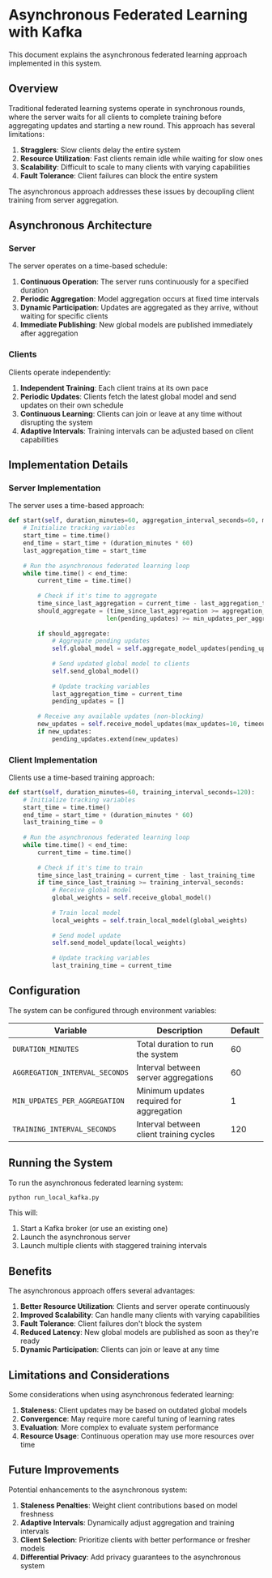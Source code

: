 # Asynchronous Federated Learning with Kafka

This document explains the asynchronous federated learning approach implemented in this system.

## Overview

Traditional federated learning systems operate in synchronous rounds, where the server waits for all clients to complete training before aggregating updates and starting a new round. This approach has several limitations:

1. **Stragglers**: Slow clients delay the entire system
2. **Resource Utilization**: Fast clients remain idle while waiting for slow ones
3. **Scalability**: Difficult to scale to many clients with varying capabilities
4. **Fault Tolerance**: Client failures can block the entire system

The asynchronous approach addresses these issues by decoupling client training from server aggregation.

## Asynchronous Architecture

### Server

The server operates on a time-based schedule:

1. **Continuous Operation**: The server runs continuously for a specified duration
2. **Periodic Aggregation**: Model aggregation occurs at fixed time intervals
3. **Dynamic Participation**: Updates are aggregated as they arrive, without waiting for specific clients
4. **Immediate Publishing**: New global models are published immediately after aggregation

### Clients

Clients operate independently:

1. **Independent Training**: Each client trains at its own pace
2. **Periodic Updates**: Clients fetch the latest global model and send updates on their own schedule
3. **Continuous Learning**: Clients can join or leave at any time without disrupting the system
4. **Adaptive Intervals**: Training intervals can be adjusted based on client capabilities

## Implementation Details

### Server Implementation

The server uses a time-based approach:

```python
def start(self, duration_minutes=60, aggregation_interval_seconds=60, min_updates_per_aggregation=1):
    # Initialize tracking variables
    start_time = time.time()
    end_time = start_time + (duration_minutes * 60)
    last_aggregation_time = start_time
    
    # Run the asynchronous federated learning loop
    while time.time() < end_time:
        current_time = time.time()
        
        # Check if it's time to aggregate
        time_since_last_aggregation = current_time - last_aggregation_time
        should_aggregate = (time_since_last_aggregation >= aggregation_interval_seconds and 
                           len(pending_updates) >= min_updates_per_aggregation)
        
        if should_aggregate:
            # Aggregate pending updates
            self.global_model = self.aggregate_model_updates(pending_updates)
            
            # Send updated global model to clients
            self.send_global_model()
            
            # Update tracking variables
            last_aggregation_time = current_time
            pending_updates = []
        
        # Receive any available updates (non-blocking)
        new_updates = self.receive_model_updates(max_updates=10, timeout_ms=1000)
        if new_updates:
            pending_updates.extend(new_updates)
```

### Client Implementation

Clients use a time-based training approach:

```python
def start(self, duration_minutes=60, training_interval_seconds=120):
    # Initialize tracking variables
    start_time = time.time()
    end_time = start_time + (duration_minutes * 60)
    last_training_time = 0
    
    # Run the asynchronous federated learning loop
    while time.time() < end_time:
        current_time = time.time()
        
        # Check if it's time to train
        time_since_last_training = current_time - last_training_time
        if time_since_last_training >= training_interval_seconds:
            # Receive global model
            global_weights = self.receive_global_model()
            
            # Train local model
            local_weights = self.train_local_model(global_weights)
            
            # Send model update
            self.send_model_update(local_weights)
            
            # Update tracking variables
            last_training_time = current_time
```

## Configuration

The system can be configured through environment variables:

| Variable | Description | Default |
|----------|-------------|---------|
| `DURATION_MINUTES` | Total duration to run the system | 60 |
| `AGGREGATION_INTERVAL_SECONDS` | Interval between server aggregations | 60 |
| `MIN_UPDATES_PER_AGGREGATION` | Minimum updates required for aggregation | 1 |
| `TRAINING_INTERVAL_SECONDS` | Interval between client training cycles | 120 |

## Running the System

To run the asynchronous federated learning system:

```bash
python run_local_kafka.py
```

This will:
1. Start a Kafka broker (or use an existing one)
2. Launch the asynchronous server
3. Launch multiple clients with staggered training intervals

## Benefits

The asynchronous approach offers several advantages:

1. **Better Resource Utilization**: Clients and server operate continuously
2. **Improved Scalability**: Can handle many clients with varying capabilities
3. **Fault Tolerance**: Client failures don't block the system
4. **Reduced Latency**: New global models are published as soon as they're ready
5. **Dynamic Participation**: Clients can join or leave at any time

## Limitations and Considerations

Some considerations when using asynchronous federated learning:

1. **Staleness**: Client updates may be based on outdated global models
2. **Convergence**: May require more careful tuning of learning rates
3. **Evaluation**: More complex to evaluate system performance
4. **Resource Usage**: Continuous operation may use more resources over time

## Future Improvements

Potential enhancements to the asynchronous system:

1. **Staleness Penalties**: Weight client contributions based on model freshness
2. **Adaptive Intervals**: Dynamically adjust aggregation and training intervals
3. **Client Selection**: Prioritize clients with better performance or fresher models
4. **Differential Privacy**: Add privacy guarantees to the asynchronous system
